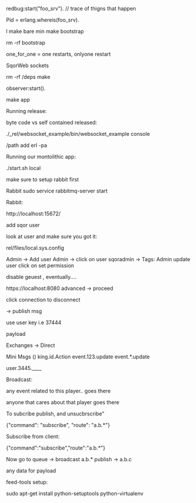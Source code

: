 

redbug:start("foo_srv"). // trace of thigns that happen 






Pid = erlang.whereis(foo_srv).

l make bare min
make bootstrap


rm -rf bootstrap



one_for_one = one restarts, onlyone restart


SqorWeb sockets


rm -rf /deps
make




observer:start().


make app 



Running release:


byte code  vs self contained released:

 ./_rel/websocket_example/bin/websocket_example console



/path add
erl -pa  




Running our montolithic app:


./start.sh local 



make sure to setup rabbit first 

Rabbit 
sudo service rabbitmq-server start



Rabbit:

http://localhost:15672/


add sqor user 


look at user and make sure you got it:

rel/files/local.sys.config


Admin -> Add user 
Admin -> click on user sqoradmin  -> Tags: Admin 
update user 
click on set permission


disable geuest , eventually.... 



https://localhost:8080
advanced -> proceed


click connection to disconnect

-> publish msg

use user key i.e 37444

payload


Exchanges -> Direct



Mini Msgs ()
king.id.Action
event.123.update
event.*.update

user.3445.____


Broadcast:

any event related to this player.. goes there

anyone that cares about that player goes there



To subcribe publish, and unsucbrscribe"

{"command": "subscribe", "route": "a.b.*"}


Subscribe from client:

{"command":"subscribe","route":"a.b.*"}


Now go to queue -> broadcast a.b.*
publish -> a.b.c

any data for payload


feed-tools setup:

 sudo apt-get install python-setuptools python-virtualenv 
